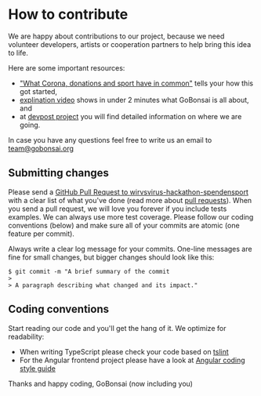 # How to contribute

We are happy about contributions to our project, because we need volunteer developers, artists or cooperation partners to help bring this idea to life.


Here are some important resources:

  * ["What Corona, donations and sport have in common"](https://emzudemo.de/txt/was-corona-spenden-und-sport-miteinander-zu-tun-haben-koennten) tells your how this got started,
  * [explination video](https://youtu.be/y0UAtoeRgl8) shows in under 2 minutes what GoBonsai is all about, and
  * at [devpost project](https://devpost.com/software/spendenchallenge) you will find detailed information on where we are going.

In case you have any questions feel free to write us an email to team@gobonsai.org

## Submitting changes

Please send a [GitHub Pull Request to wirvsvirus-hackathon-spendensport](https://github.com/MalteRei/wirvsvirus-hackathon-spendensport/pull/new/master) with a clear list of what you've done (read more about [pull requests](http://help.github.com/pull-requests/)). When you send a pull request, we will love you forever if you include tests examples. We can always use more test coverage. Please follow our coding conventions (below) and make sure all of your commits are atomic (one feature per commit).

Always write a clear log message for your commits. One-line messages are fine for small changes, but bigger changes should look like this:

    $ git commit -m "A brief summary of the commit
    > 
    > A paragraph describing what changed and its impact."

## Coding conventions

Start reading our code and you'll get the hang of it. We optimize for readability:

  * When writing TypeScript please check your code based on [tslint](https://github.com/MalteRei/wirvsvirus-hackathon-spendensport/blob/master/frontend/spendensport/tslint.json)
  * For the Angular frontend project please have a look at [Angular coding style guide](https://angular.io/guide/styleguide)

Thanks and happy coding,
GoBonsai (now including you)
